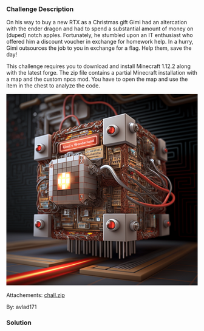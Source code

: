 ### Challenge Description

On his way to buy a new RTX as a Christmas gift Gimi had an altercation with the ender dragon and had to spend a substantial amount of money on (duped) notch apples. Fortunately, he stumbled upon an IT enthusiast who offered him a discount voucher in exchange for homework help. In a hurry, Gimi outsources the job to you in exchange for a flag. Help them, save the day!

This challenge requires you to download and install Minecraft 1.12.2 along with the latest forge. The zip file contains a partial Minecraft installation with a map and the custom npcs mod. You have to open the map and use the item in the chest to analyze the code.

![Alt text](img/gimis_wonderland/gimis_wonderland.png)

Attachements: [chall.zip](attachments/gimis_wonderland/chall.zip)

By: avlad171

### Solution

